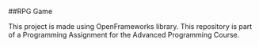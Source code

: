 ##RPG Game

This project is made using OpenFrameworks library. This repository is part of a Programming Assignment for the Advanced Programming Course.
